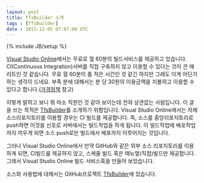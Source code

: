 ```yaml
---
layout: post
title: TfsBuilder 소개
tags : [TfsBuilder]
date : 2013-12-05 07:07:00 UTC
---
```

{% include JB/setup %}

[Visual Studio Online]에서는 무료로 월 60분의 빌드서비스를 제공하고 있습니다.
CI(Continuous Integration)서버를 직접 구축하지 않고 이용할 수 있다는 것이 큰 매리트인 것 같습니다.
무료 월 60분이 좀 적은 시간인 것 같긴 하지만 그래도 이게 어딘가하는 생각이 드네요.
부족 분에 대해서는 분 당 30원의 이용금액을 지불하고 이용할 수 있다고 합니다.([가격정책] 참고)

이렇게 말하고 보니 뭐 마소 직원인 것 같아 보이는데 전혀 상관없는 사람입니다.
이 글을 쓰는 목적은 [TfsBuilder]를 소개하기 위함입니다.
Visual Studio Online에서는 자체 소스리포지토리를 이용할 경우는 CI 빌드를 제공합니다.
즉, 소스를 중앙리포지토리로 push하면 이것을 신호로 서버에서는 빌드작업을 하게 됩니다.
이 빌드작업에 배포작업까지 끼우게 되면 소스 push로만 빌드에서 배포까지 이루어지는 것입니다.

그러나 Visual Studio Online에서 만약 GitHub와 같은 외부 소스 리포지토리를 이용하게 되면,
CI빌드를 제공하지 않고, 스케줄 빌드 혹은 매뉴얼(직접)빌드만 제공합니다.
그래서 Visual Studio Online 빌드 서비스훅을 만들어 보았습니다.

소스와 사용법에 대해서는 GitHub프로젝트 [TfsBuilder]에 있습니다.

[Visual Studio Online]: http://www.visualstudio.com/
[가격정책]: http://www.windowsazure.com/ko-kr/pricing/details/visual-studio-online/
[TfsBuilder]: https://github.com/jwChung/TfsBuilder